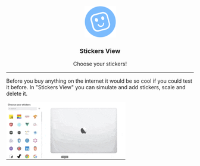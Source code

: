 <p align="center">
  <img alt="Stickers View" src="src/assets/favicon.png" height="85" width="85" />
  <h3 align="center">
    Stickers View
  </h3>
  <p align="center">
    Choose your stickers!
  </p>
</p>

---

Before you buy anything on the internet it would be so cool if you could test it before. In "Stickers View" you can simulate and add stickers, scale and delete it.

![Stickers View](./resources/demo.gif)

